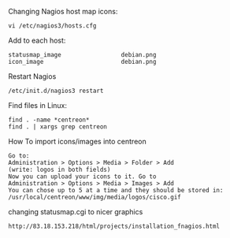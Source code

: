 Changing Nagios host map icons:
```
vi /etc/nagios3/hosts.cfg
```
Add to each host:
```
statusmap_image                 debian.png
icon_image                      debian.png
```
Restart Nagios
```
/etc/init.d/nagios3 restart
```

Find files in Linux:
```
find . -name *centreon* 
find . | xargs grep centreon 
```

How To import icons/images into centreon
```
Go to:
Administration > Options > Media > Folder > Add
(write: logos in both fields)
Now you can upload your icons to it. Go to
Administration > Options > Media > Images > Add
You can chose up to 5 at a time and they should be stored in:
/usr/local/centreon/www/img/media/logos/cisco.gif
```

changing statusmap.cgi to nicer graphics
```
http://83.18.153.218/html/projects/installation_fnagios.html
```